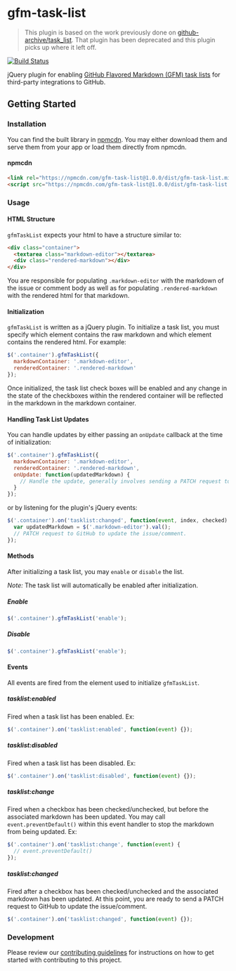 # gfm-task-list
> This plugin is based on the work previously done on [github-archive/task_list](https://github.com/github-archive/task_list). That plugin has been deprecated and this plugin picks up where it left off.

[![Build Status](https://travis-ci.org/waffleio/gfm-task-list.svg?branch=master)](https://travis-ci.org/waffleio/gfm-task-list)

jQuery plugin for enabling [GitHub Flavored Markdown (GFM) task lists](https://github.com/blog/1375-task-lists-in-gfm-issues-pulls-comments) for third-party integrations to GitHub.

## Getting Started
### Installation
You can find the built library in [npmcdn](https://npmcdn.com). You may either download them and serve them from your app or load them directly from npmcdn.
#### npmcdn
```html
<link rel="https://npmcdn.com/gfm-task-list@1.0.0/dist/gfm-task-list.min.css"></link>
<script src="https://npmcdn.com/gfm-task-list@1.0.0/dist/gfm-task-list.min.js"></script>
```

### Usage
#### HTML Structure
`gfmTaskList` expects your html to have a structure similar to:
```html
<div class="container">
  <textarea class="markdown-editor"></textarea>
  <div class="rendered-markdown"></div>
</div>
```
You are responsible for populating `.markdown-editor` with the markdown of the issue or comment body as well as for populating `.rendered-markdown` with the rendered html for that markdown.

#### Initialization
`gfmTaskList` is written as a jQuery plugin. To initialize a task list, you must specify which element contains the raw markdown and which element contains the rendered html. For example:
```javascript
$('.container').gfmTaskList({
  markdownContainer: '.markdown-editor',
  renderedContainer: '.rendered-markdown'
});
```
Once initialized, the task list check boxes will be enabled and any change in the state of the checkboxes within the rendered container will be reflected in the markdown in the markdown container.
#### Handling Task List Updates
You can handle updates by either passing an `onUpdate` callback at the time of initialization:
```javascript
$('.container').gfmTaskList({
  markdownContainer: '.markdown-editor',
  renderedContainer: '.rendered-markdown',
  onUpdate: function(updatedMarkdown) {
    // Handle the update, generally involves sending a PATCH request to GitHub to update the issue/comment.
  }
});
```
or by listening for the plugin's jQuery events:
```javascript
$('.container').on('tasklist:changed', function(event, index, checked) {
  var updatedMarkdown = $('.markdown-editor').val();
  // PATCH request to GitHub to update the issue/comment.
});
```

#### Methods
After initializing a task list, you may `enable` or `disable` the list.

*Note:* The task list will automatically be enabled after initialization.
##### Enable
```javascript
$('.container').gfmTaskList('enable');
```
##### Disable
```javascript
$('.container').gfmTaskList('enable');
```

#### Events
All events are fired from the element used to initialize `gfmTaskList`.
##### tasklist:enabled
Fired when a task list has been enabled. Ex:
```javascript
$('.container').on('tasklist:enabled', function(event) {});
```
##### tasklist:disabled
Fired when a task list has been disabled. Ex:
```javascript
$('.container').on('tasklist:disabled', function(event) {});
```
##### tasklist:change
Fired when a checkbox has been checked/unchecked, but before the associated markdown has been updated. You may call `event.preventDefault()` within this event handler to stop the markdown from being updated. Ex:
```javascript
$('.container').on('tasklist:change', function(event) {
  // event.preventDefault()
});
```
##### tasklist:changed
Fired after a checkbox has been checked/unchecked and the associated markdown has been updated. At this point, you are ready to send a PATCH request to GitHub to update the issue/comment.
```javascript
$('.container').on('tasklist:changed', function(event) {});
```

### Development
Please review our [contributing guidelines](https://github.com/waffleio/gfm-task-list/blob/master/CONTRIBUTING.md) for instructions on how to get started with contributing to this project.
